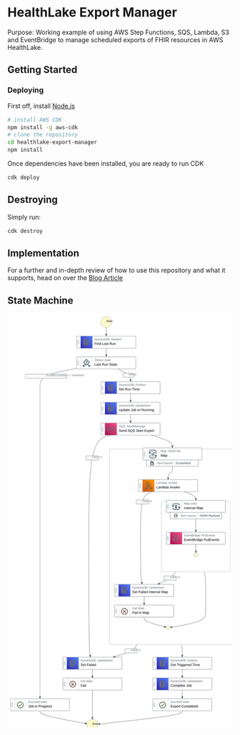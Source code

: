 # HealthLake Export Manager

Purpose: Working example of using AWS Step Functions, SQS, Lambda, S3 and EventBridge to manage scheduled exports of FHIR resources in AWS HealthLake.

## Getting Started

### Deploying

First off, install [Node.js](https://nodejs.org/en)

```bash
# install AWS CDK
npm install -g aws-cdk
# clone the repository
cd healthlake-export-manager
npm install
```

Once dependencies have been installed, you are ready to run CDK

```bash
cdk deploy
```

## Destroying

Simply run:

```bash
cdk destroy
```

## Implementation

For a further and in-depth review of how to use this repository and what it supports, head on over the [Blog Article](https://binaryheap.com) <Article not complete but under construction>

## State Machine

![State Machine](./workflow.svg)
